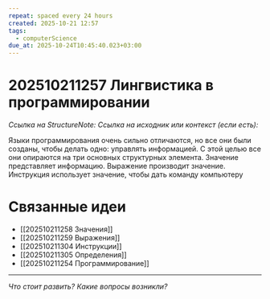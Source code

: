 ```yaml
---
repeat: spaced every 24 hours
created: 2025-10-21 12:57
tags:
  - computerScience
due_at: 2025-10-24T10:45:40.023+03:00
---
```

# 202510211257 Лингвистика в программировании

*Ссылка на StructureNote:*
*Ссылка на исходник или контекст (если есть):*

Языки программирования очень сильно отличаются, но все они были созданы, чтобы делать одно: управлять информацией. С этой целью все они опираются на три основных структурных элемента. Значение представляет информацию. Выражение производит значение. Инструкция использует значение, чтобы дать команду компьютеру

# Связанные идеи

- [[202510211258 Значения]]
- [[202510211259 Выражения]]
- [[202510211304 Инструкции]]
- [[202510211305 Определения]]
- [[202510211254 Программирование]]

---

*Что стоит развить? Какие вопросы возникли?*
